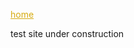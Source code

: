 <style>
 a{
  color:#d6ab11;
}
</style>
<a href="https://oriondonahue.github.io">home</a>

test site under construction
